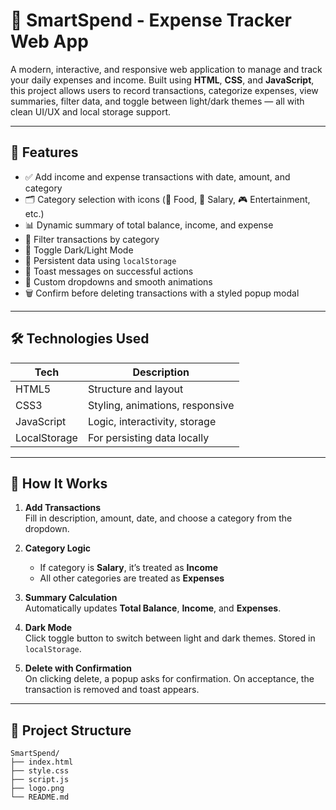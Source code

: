 # 💸 SmartSpend - Expense Tracker Web App

A modern, interactive, and responsive web application to manage and track your daily expenses and income. Built using **HTML**, **CSS**, and **JavaScript**, this project allows users to record transactions, categorize expenses, view summaries, filter data, and toggle between light/dark themes — all with clean UI/UX and local storage support.

---

## 📌 Features

- ✅ Add income and expense transactions with date, amount, and category
- 🗂️ Category selection with icons (🛒 Food, 💼 Salary, 🎮 Entertainment, etc.)
- 📊 Dynamic summary of total balance, income, and expense
- 🔎 Filter transactions by category
- 🌙 Toggle Dark/Light Mode
- 📁 Persistent data using `localStorage`
- 🔔 Toast messages on successful actions
- 🧹 Custom dropdowns and smooth animations
- 🗑️ Confirm before deleting transactions with a styled popup modal

---



## 🛠️ Technologies Used

| Tech         | Description                     |
|--------------|---------------------------------|
| HTML5        | Structure and layout            |
| CSS3         | Styling, animations, responsive |
| JavaScript   | Logic, interactivity, storage   |
| LocalStorage | For persisting data locally     |

---

## 🚀 How It Works

1. **Add Transactions**  
   Fill in description, amount, date, and choose a category from the dropdown.

2. **Category Logic**  
   - If category is **Salary**, it’s treated as **Income**  
   - All other categories are treated as **Expenses**

3. **Summary Calculation**  
   Automatically updates **Total Balance**, **Income**, and **Expenses**.

4. **Dark Mode**  
   Click toggle button to switch between light and dark themes. Stored in `localStorage`.

5. **Delete with Confirmation**  
   On clicking delete, a popup asks for confirmation. On acceptance, the transaction is removed and toast appears.

---

## 📂 Project Structure

```
SmartSpend/
├── index.html
├── style.css
├── script.js
├── logo.png
└── README.md
```

